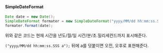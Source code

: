 #### SimpleDateFormat

```java
Date date = new Date();
SimpleDateFormat formater = new SimpleDateFormat("yyyy/MM/dd hh:mm:ss.SSS");
formater.format(date);
```

위와 같은 코드는 현재 시간을 년도/월/일 시간/분/초.밀리세컨드까지 표시해준다.

`("yyyy/MM/dd hh:mm:ss.SSS a");` 뒤에 a를 덧붙이면 오전, 오후로 표현해준다.

